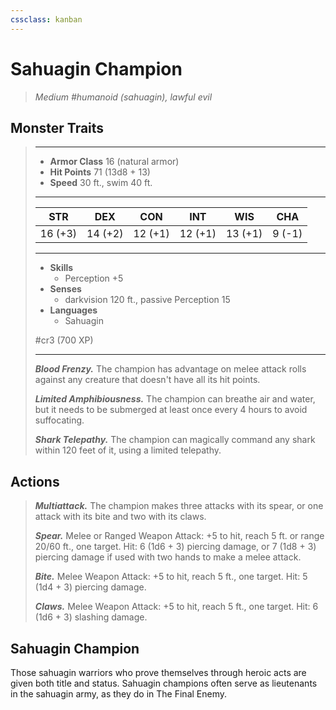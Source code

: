 ```yaml
---
cssclass: kanban
---
```


# Sahuagin Champion
>*Medium #humanoid (sahuagin), lawful evil*
## Monster Traits
>___
>- **Armor Class** 16 (natural armor)
>- **Hit Points** 71 (13d8 + 13)
>- **Speed** 30 ft., swim 40 ft.
>___
>|STR|DEX|CON|INT|WIS|CHA|
>|:---:|:---:|:---:|:---:|:---:|:---:|
>|16 (+3)|14 (+2)|12 (+1)|12 (+1)|13 (+1)|9 (-1)|
>___
>- **Skills**
>	 - Perception +5
>- **Senses**
>	 - darkvision 120 ft., passive Perception 15
>- **Languages**
>	 - Sahuagin
>
> #cr3 (700 XP)
>___
>***Blood Frenzy.*** The champion has advantage on melee attack rolls against any creature that doesn't have all its hit points.  
>
>***Limited Amphibiousness.*** The champion can breathe air and water, but it needs to be submerged at least once every 4 hours to avoid suffocating.  
>
>***Shark Telepathy.*** The champion can magically command any shark within 120 feet of it, using a limited telepathy.  
>
## Actions
>***Multiattack.*** The champion makes three attacks with its spear, or one attack with its bite and two with its claws.  
>
>***Spear.*** Melee  or Ranged Weapon Attack: +5 to hit, reach 5 ft. or range 20/60 ft., one target. Hit: 6 (1d6 + 3) piercing damage, or 7 (1d8 + 3) piercing damage if used with two hands to make a melee attack.  
>
>***Bite.*** Melee Weapon Attack: +5 to hit, reach 5 ft., one target. Hit: 5 (1d4 + 3) piercing damage.  
>
>***Claws.*** Melee Weapon Attack: +5 to hit, reach 5 ft., one target. Hit: 6 (1d6 + 3) slashing damage.
## Sahuagin Champion
Those sahuagin warriors who prove themselves through heroic acts are given both title and status. Sahuagin champions often serve as lieutenants in the sahuagin army, as they do in The Final Enemy.